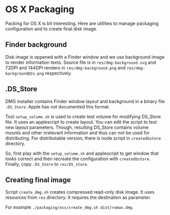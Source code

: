 OS X Packaging
==============

Packing for OS X is bit interesting.
Here are utilities to manage packaging configuration and to create final disk image.

Finder background
-----------------

Disk image is oppened with a Finder window and we use background image to render information texts.
Source file is in `res/dmg-background.svg` and 72DPI and 144DPI renders in `res/dmg-background.png` and `res/dmg-background@2x.png` respectively.

.DS_Store
---------

DMG installer contains Finder window layout and background in a binary file `.DS_Store`.
Apple has not documented this format.

Tool `setup_volume.sh` is used to create test volume for modifying DS_Store file.
It uses an applescript to create layout.
You can edit the script to test new layout parameters.
Though, resulting DS_Store contains volume mounts and other irrelevant information and thus can not be used for distributing.
For distributable version, there is node script in `createdbstore` directory.

So, first play with the `setup_volume.sh` and applescript to get window that looks correct and then recreate the configuration with `createdbstore`.
Finally, copy `.DS_Store` to `res/DS_store`.

Creating final image
--------------------

Script `create_dmg.sh` creates compressed read-only disk image.
It uses resources from `res` directory.
It requires the destination as parameter.

For example `./packaging/osx/create_dmg.sh dist/roman.dmg`.
